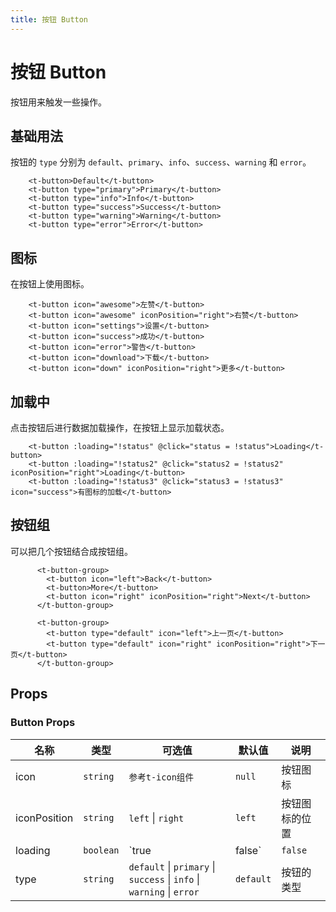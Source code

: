 ```yaml
---
title: 按钮 Button
---
```

# 按钮 Button
按钮用来触发一些操作。


## 基础用法

按钮的 `type` 分别为 `default`、`primary`、`info`、`success`、`warning` 和 `error`。

<Button-demo/>

```vue
    <t-button>Default</t-button>
    <t-button type="primary">Primary</t-button>
    <t-button type="info">Info</t-button>
    <t-button type="success">Success</t-button>
    <t-button type="warning">Warning</t-button>
    <t-button type="error">Error</t-button>
``` 

## 图标
在按钮上使用图标。
<Button-icon-demo/>

```vue
    <t-button icon="awesome">左赞</t-button>
    <t-button icon="awesome" iconPosition="right">右赞</t-button>
    <t-button icon="settings">设置</t-button>
    <t-button icon="success">成功</t-button>
    <t-button icon="error">警告</t-button>
    <t-button icon="download">下载</t-button>
    <t-button icon="down" iconPosition="right">更多</t-button>
``` 

## 加载中
点击按钮后进行数据加载操作，在按钮上显示加载状态。
<Button-loading-demo/>
```vue
    <t-button :loading="!status" @click="status = !status">Loading</t-button>
    <t-button :loading="!status2" @click="status2 = !status2" iconPosition="right">Loading</t-button>
    <t-button :loading="!status3" @click="status3 = !status3" icon="success">有图标的加载</t-button>
``` 

## 按钮组
可以把几个按钮结合成按钮组。
<Button-group-demo/>
```vue
      <t-button-group>
        <t-button icon="left">Back</t-button>
        <t-button>More</t-button>
        <t-button icon="right" iconPosition="right">Next</t-button>
      </t-button-group>

      <t-button-group>
        <t-button type="default" icon="left">上一页</t-button>
        <t-button type="default" icon="right" iconPosition="right">下一页</t-button>
      </t-button-group>
``` 

## Props

### Button Props

| 名称 | 类型 | 可选值 |默认值 | 说明 |
| --- | --- | --- | --- | --- |
| icon | `string` | `参考t-icon组件`| `null` | 按钮图标 |
| iconPosition|`string` | `left` \| `right`  | `left`| 按钮图标的位置 | 
| loading | `boolean` | `true |false`  |`false` | 按钮是否显示加载状态|
| type | `string` |`default` \| `primary` \| `success` \| `info` \| `warning` \| `error` | `default`  | 按钮的类型 |

